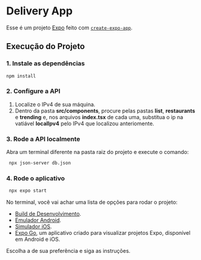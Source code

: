 # Delivery App

Esse é um projeto [Expo](https://expo.dev) feito com [`create-expo-app`](https://www.npmjs.com/package/create-expo-app).

## Execução do Projeto

### 1. Instale as dependências

```bash
npm install
```

### 2. Configure a API

1. Localize o IPv4 de sua máquina.
2. Dentro da pasta **src/components**, procure pelas pastas **list**, **restaurants** e **trending** e, nos arquivos **index.tsx** de cada uma, substitua o ip na vatiável **localIpv4** pelo IPv4 que localizou anteriomente.

### 3. Rode a API localmente

Abra um terminal diferente na pasta raiz do projeto e execute o comando:

```bash
 npx json-server db.json
```

### 4. Rode o aplicativo

```bash
 npx expo start
```

No terminal, você vai achar uma lista de opções para rodar o projeto:

- [Build de Desenvolvimento](https://docs.expo.dev/develop/development-builds/introduction/).
- [Emulador Android](https://docs.expo.dev/workflow/android-studio-emulator/).
- [Simulador iOS](https://docs.expo.dev/workflow/ios-simulator/).
- [Expo Go](https://expo.dev/go), um aplicativo criado para visualizar projetos Expo, disponível em Android e iOS.

Escolha a de sua preferência e siga as instruções.
